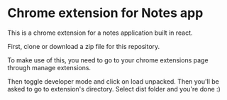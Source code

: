 # Chrome extension for Notes app

This is a chrome extension for a notes application built in react.

First, clone or download a zip file for this repository.

To make use of this, you need to go to your chrome extensions page through manage extensions.

Then toggle developer mode and click on load unpacked. Then you'll be asked to go to extension's directory. Select dist folder and you're done :)
